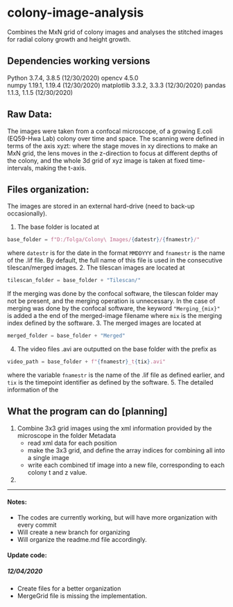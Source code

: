 # colony-image-analysis
Combines the MxN grid of colony images and analyses the stitched images for radial colony growth and height growth.

## Dependencies working versions
Python 3.7.4, 3.8.5 (12/30/2020)
opencv 4.5.0  
numpy 1.19.1, 1.19.4 (12/30/2020) 
matplotlib 3.3.2, 3.3.3 (12/30/2020)
pandas 1.1.3, 1.1.5 (12/30/2020)

## Raw Data:
The images were taken from a confocal microscope, of a growing E.coli (EQ59-Hwa Lab) colony over time and space. The scanning were defined in terms of the axis xyzt: where the stage moves in xy directions to make an MxN grid, the lens moves in the z-direction to focus at different depths of the colony, and the whole 3d grid of xyz image is taken at fixed time-intervals, making the t-axis.

## Files organization:
The images are stored in an external hard-drive (need to back-up occasionally). 
1. The base folder is located at
```python
base_folder = f"D:/Tolga/Colony\ Images/{datestr}/{fnamestr}/"
```
where `datestr` is for the date in the format `MMDDYYY` and `fnamestr` is the name of the .lif file. By default, the full name of this file is used in the consecutive tilescan/merged images.
2. The tilescan images are located at
```python
tilescan_folder = base_folder + "Tilescan/"
```
If the merging was done by the confocal software, the tilescan folder may not be present, and the merging operation is unnecessary. In the case of merging was done by the confocal software, the keyword `"Merging_{mix}"` is added a the end of the merged-image filename where `mix` is the merging index defined by the software.
3. The merged images are located at
```python
merged_folder = base_folder + "Merged"
```
4. The video files .avi are outputted on the base folder with the prefix as
```python
video_path = base_folder + f"{fnamestr}_t{tix}.avi"
```
where the variable `fnamestr` is the name of the .lif file as defined earlier, and `tix` is the timepoint identifier as defined by the software.
5. The detailed information of the 
## What the program can do [planning]
1. Combine 3x3 grid images using the xml information provided by the microscope in the folder Metadata
    - read xml data for each position
    - make the 3x3 grid, and define the array indices for combining all into a single image
    - write each combined tif image into a new file, corresponding to each colony t and z value.
2. 
_____
#### Notes:
- The codes are currently working, but will have more organization with every commit
- Will create a new branch for organizing
- Will organize the readme.md file accordingly.

#### Update code:
##### 12/04/2020
- Create files for a better organization
- MergeGrid file is missing the implementation. 